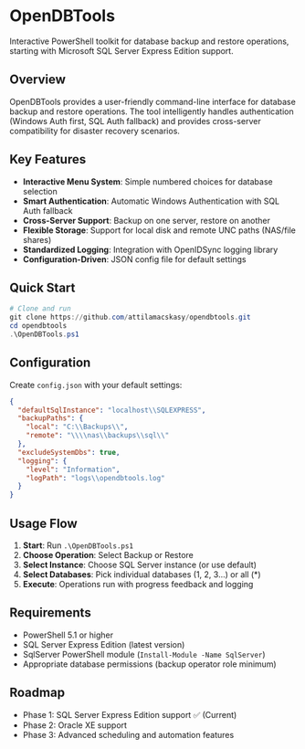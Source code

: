 # OpenDBTools

Interactive PowerShell toolkit for database backup and restore operations, starting with Microsoft SQL Server Express Edition support.

## Overview

OpenDBTools provides a user-friendly command-line interface for database backup and restore operations. The tool intelligently handles authentication (Windows Auth first, SQL Auth fallback) and provides cross-server compatibility for disaster recovery scenarios.

## Key Features

- **Interactive Menu System**: Simple numbered choices for database selection
- **Smart Authentication**: Automatic Windows Authentication with SQL Auth fallback
- **Cross-Server Support**: Backup on one server, restore on another
- **Flexible Storage**: Support for local disk and remote UNC paths (NAS/file shares)
- **Standardized Logging**: Integration with OpenIDSync logging library
- **Configuration-Driven**: JSON config file for default settings

## Quick Start

```powershell
# Clone and run
git clone https://github.com/attilamacskasy/opendbtools.git
cd opendbtools
.\OpenDBTools.ps1
```

## Configuration

Create `config.json` with your default settings:

```json
{
  "defaultSqlInstance": "localhost\\SQLEXPRESS",
  "backupPaths": {
    "local": "C:\\Backups\\",
    "remote": "\\\\nas\\backups\\sql\\"
  },
  "excludeSystemDbs": true,
  "logging": {
    "level": "Information", 
    "logPath": "logs\\opendbtools.log"
  }
}
```

## Usage Flow

1. **Start**: Run `.\OpenDBTools.ps1`
2. **Choose Operation**: Select Backup or Restore
3. **Select Instance**: Choose SQL Server instance (or use default)
4. **Select Databases**: Pick individual databases (1, 2, 3...) or all (*)
5. **Execute**: Operations run with progress feedback and logging

## Requirements

- PowerShell 5.1 or higher
- SQL Server Express Edition (latest version)
- SqlServer PowerShell module (`Install-Module -Name SqlServer`)
- Appropriate database permissions (backup operator role minimum)

## Roadmap

- Phase 1: SQL Server Express Edition support ✅ (Current)
- Phase 2: Oracle XE support
- Phase 3: Advanced scheduling and automation features
